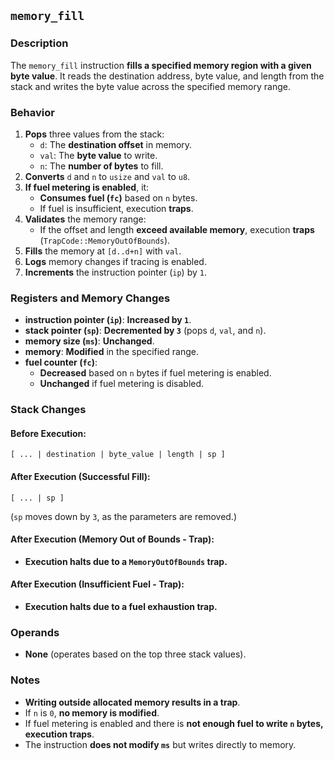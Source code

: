 ## `memory_fill`

### **Description**

The `memory_fill` instruction **fills a specified memory region with a given byte value**. It reads the destination
address, byte value, and length from the stack and writes the byte value across the specified memory range.

### **Behavior**

1. **Pops** three values from the stack:
    - `d`: The **destination offset** in memory.
    - `val`: The **byte value** to write.
    - `n`: The **number of bytes** to fill.
2. **Converts** `d` and `n` to `usize` and `val` to `u8`.
3. **If fuel metering is enabled**, it:
    - **Consumes fuel (`fc`)** based on `n` bytes.
    - If fuel is insufficient, execution **traps**.
4. **Validates** the memory range:
    - If the offset and length **exceed available memory**, execution **traps** (`TrapCode::MemoryOutOfBounds`).
5. **Fills** the memory at `[d..d+n]` with `val`.
6. **Logs** memory changes if tracing is enabled.
7. **Increments** the instruction pointer (`ip`) by `1`.

### **Registers and Memory Changes**

- **instruction pointer (`ip`)**: **Increased by `1`**.
- **stack pointer (`sp`)**: **Decremented by `3`** (pops `d`, `val`, and `n`).
- **memory size (`ms`)**: **Unchanged**.
- **memory**: **Modified** in the specified range.
- **fuel counter (`fc`)**:
    - **Decreased** based on `n` bytes if fuel metering is enabled.
    - **Unchanged** if fuel metering is disabled.

### **Stack Changes**

#### **Before Execution:**

```
[ ... | destination | byte_value | length | sp ]
```

#### **After Execution (Successful Fill):**

```
[ ... | sp ]
```

(`sp` moves down by `3`, as the parameters are removed.)

#### **After Execution (Memory Out of Bounds - Trap):**

- **Execution halts due to a `MemoryOutOfBounds` trap.**

#### **After Execution (Insufficient Fuel - Trap):**

- **Execution halts due to a fuel exhaustion trap.**

### **Operands**

- **None** (operates based on the top three stack values).

### **Notes**

- **Writing outside allocated memory results in a trap**.
- If `n` is `0`, **no memory is modified**.
- If fuel metering is enabled and there is **not enough fuel to write `n` bytes, execution traps**.
- The instruction **does not modify `ms`** but writes directly to memory.